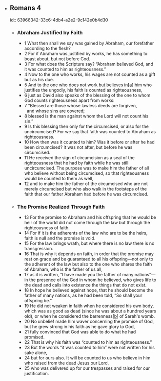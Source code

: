 - ## Romans 4
  id:: 63966342-33c6-4db4-a2e2-9c142e0b4d30
	- ### Abraham Justified by Faith
		- 1 What then shall we say was gained by Abraham, our forefather according to the flesh?
		- 2 For if Abraham was justified by works, he has something to boast about, but not before God.
		- 3 For what does the Scripture say? “Abraham believed God, and it was counted to him as righteousness.”
		- 4 Now to the one who works, his wages are not counted as a gift but as his due.
		- 5 And to the one who does not work but believes in[[a](https://www.biblegateway.com/reading-plans/chronological/next#frp-passage-0-28012a)] him who justifies the ungodly, his faith is counted as righteousness,
		- 6 just as David also speaks of the blessing of the one to whom God counts righteousness apart from works:
		- 7 “Blessed are those whose lawless deeds are forgiven,  
		    and whose sins are covered;
		- 8 blessed is the man against whom the Lord will not count his sin.”
		- 9 Is this blessing then only for the circumcised, or also for the uncircumcised? For we say that faith was counted to Abraham as righteousness.
		- 10 How then was it counted to him? Was it before or after he had been circumcised? It was not after, but before he was circumcised.
		- 11 He received the sign of circumcision as a seal of the righteousness that he had by faith while he was still uncircumcised. The purpose was to make him the father of all who believe without being circumcised, so that righteousness would be counted to them as well,
		- 12 and to make him the father of the circumcised who are not merely circumcised but who also walk in the footsteps of the faith that our father Abraham had before he was circumcised.
	- ### The Promise Realized Through Faith
		- 13 For the promise to Abraham and his offspring that he would be heir of the world did not come through the law but through the righteousness of faith.
		- 14 For if it is the adherents of the law who are to be the heirs, faith is null and the promise is void.
		- 15 For the law brings wrath, but where there is no law there is no transgression.
		- 16 That is why it depends on faith, in order that the promise may rest on grace and be guaranteed to all his offspring—not only to the adherent of the law but also to the one who shares the faith of Abraham, who is the father of us all,
		- 17 as it is written, “I have made you the father of many nations”—in the presence of the God in whom he believed, who gives life to the dead and calls into existence the things that do not exist.
		- 18 In hope he believed against hope, that he should become the father of many nations, as he had been told, “So shall your offspring be.”
		- 19 He did not weaken in faith when he considered his own body, which was as good as dead (since he was about a hundred years old), or when he considered the barrenness[[b](https://www.biblegateway.com/reading-plans/chronological/next#frp-passage-0-28026b)] of Sarah's womb.
		- 20 No unbelief made him waver concerning the promise of God, but he grew strong in his faith as he gave glory to God,
		- 21 fully convinced that God was able to do what he had promised.
		- 22 That is why his faith was “counted to him as righteousness.”
		- 23 But the words “it was counted to him” were not written for his sake alone,
		- 24 but for ours also. It will be counted to us who believe in him who raised from the dead Jesus our Lord,
		- 25 who was delivered up for our trespasses and raised for our justification.